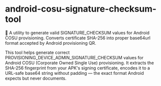 # android-cosu-signature-checksum-tool

🔐 A utility to generate valid SIGNATURE_CHECKSUM values for Android COSU provisioning. Converts certificate SHA-256 into proper base64url format accepted by Android provisioning QR.

This tool helps generate correct PROVISIONING_DEVICE_ADMIN_SIGNATURE_CHECKSUM values for Android COSU (Corporate Owned Single Use) provisioning.
It extracts the SHA-256 fingerprint from your APK's signing certificate, encodes it to a URL-safe base64 string without padding — the exact format Android expects but never documents.
